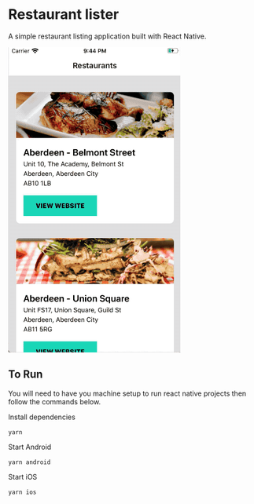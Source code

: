 # Restaurant lister
A simple restaurant listing application built with React Native.

![](screen.gif)

## To Run
You will need to have you machine setup to run react native projects then follow the commands below.

Install dependencies 
```
yarn 
```

Start Android
```
yarn android
```

Start iOS
```
yarn ios
``` 